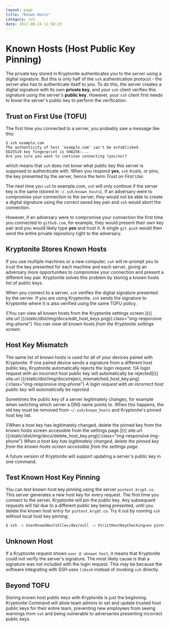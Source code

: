 ```yaml
---
layout: page
title: "Known Hosts"
category: ssh
date: 2017-08-24 11:50:23
---
```


# Known Hosts (Host Public Key Pinning)
The private key stored in Kryptonite authenticates _you_ to the _server_ using a digital signature. But this is only half of the `ssh` authentication protocol - the _server_ also has to authenticate itself to _you_. To do this, the server creates a digital signature with its own __private key__, and your `ssh` client verifies this signature using the server's __public key__. However, your `ssh` client first needs to know the server's public key to perform the verification.

## Trust on First Use (TOFU)
The first time you connected to a server, you probably saw a message like this:
```
$ ssh example.com
The authenticity of host 'example.com' can't be established.
ED25519 key fingerprint is SHA256:...
Are you sure you want to continue connecting (yes/no)?
```
which means that `ssh` does not know what public key this server is supposed to authenticate with. When you respond __yes__, `ssh` _trusts_, or pins, the key presented by the server, hence the term _Trust on First Use_.

The next time you `ssh` to example.com, `ssh` will only continue if the server key is the same (stored in `~/.ssh/known_hosts`). If an adversary were to compromise your connection to the server, they would not be able to create a digital signature using the correct saved key pair and `ssh` would abort the connection.

However, if an adversary were to compromise your connection the first time you connected to `github.com`, for example, they would present their own key pair and you would likely type __yes__ and trust it. A single `git push` would then send the entire private repository right to the adversary.

## Kryptonite Stores Known Hosts
If you use multiple machines or a new computer, `ssh` will re-prompt you to trust the key presented for each machine and each server, giving an adversary more opportunities to compromise your connection and present a different key pair. Kryptonite solves this problem by storing a known hosts list of public keys.

When you connect to a server, `ssh` verifies the digital signature presented by the server. If you are using Kryptonite, `ssh` sends the signature to Kryptonite where it is also verified using the same TOFU policy.

![You can view all known hosts from the Kryptonite settings screen.]({{ site.url }}/static/dist/img/docs/edit_host_keys.png){:class="img-responsive img-phone"}
*You can view all known hosts from the Kryptonite settings screen.*

## Host Key Mismatch
The same list of known hosts is used for all of your devices paired with Kryptonite. If one paired device sends a signature from a different host public key, Kryptonite automatically rejects the login request.
![A login request with an incorrect host public key will automatically be rejected]({{ site.url }}/static/dist/img/docs/reject_mismatched_host_key.png){:class="img-responsive img-phone"}
*A login request with an incorrect host public key will automatically be rejected.*

Sometimes the public key of a server legitimately changes, for example when switching which server a DNS name points to. When this happens, the old key must be removed from `~/.ssh/known_hosts` and Kryptonite's pinned host key list. 

![When a host key has legitimately changed, delete the pinned key from the known hosts screen accessible from the settings page.]({{ site.url }}/static/dist/img/docs/delete_host_key.png){:class="img-responsive img-phone"}
*When a host key has legitimately changed, delete the pinned key from the known hosts screen accessible from the settings page.*

 A future version of Kryptonite will support updating a server's public key in one command.

## Test Known Host Key Pinning
You can test known host key pinning using the server `pintest.krypt.co`. This server generates a new host key for every request. The first time you connect to the server, Kryptonite will pin the public key. Any subsequent requests will fail due to a different public key being presented, until you delete the known host entry for `pintest.krypt.co`. Try it out by running `ssh` without local host key pinning:
```bash
$ ssh -o UserKnownHostsFile=/dev/null -o StrictHostKeyChecking=no pintest.krypt.co
```

## Unknown Host
If a Kryptonite request shows `user @ uknown host`, it means that Kryptonite could not verify the server's signature. The most likely cause  is that a signature was not included with the login request. This may be because the software integrating with SSH uses `libssh` instead of invoking `ssh` directly.

## Beyond TOFU
Storing known host public keys with Kryptonite is just the beginning. Kryptonite Command will allow team admins to set and update trusted host public keys for their entire team, preventing new employees from seeing warnings from `ssh` and being vulnerable to adversaries presenting incorrect public keys.